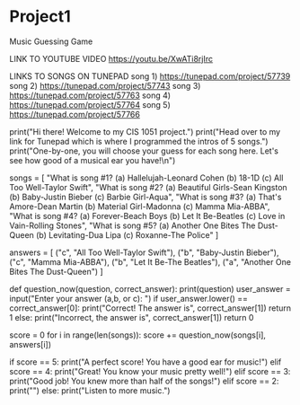 # Project1
Music Guessing Game

LINK TO YOUTUBE VIDEO https://youtu.be/XwATi8rjIrc

LINKS TO SONGS ON TUNEPAD
song 1) https://tunepad.com/project/57739
song 2) https://tunepad.com/project/57743
song 3) https://tunepad.com/project/57763
song 4) https://tunepad.com/project/57764
song 5) https://tunepad.com/project/57766

print("Hi there! Welcome to my CIS 1051 project.")
print("Head over to my link for Tunepad which is where I programmed the intros of 5 songs.")
print("One-by-one, you will choose your guess for each song here. Let's see how good of a musical ear you have!\n")

songs = [
    "What is song #1? (a) Hallelujah-Leonard Cohen (b) 18-1D (c) All Too Well-Taylor Swift",
    "What is song #2? (a) Beautiful Girls-Sean Kingston (b) Baby-Justin Bieber (c) Barbie Girl-Aqua",
    "What is song #3? (a) That's Amore-Dean Martin (b) Material Girl-Madonna (c) Mamma Mia-ABBA",
    "What is song #4? (a) Forever-Beach Boys (b) Let It Be-Beatles (c) Love in Vain-Rolling Stones",
    "What is song #5? (a) Another One Bites The Dust-Queen (b) Levitating-Dua Lipa (c) Roxanne-The Police"
]

answers = [
    ("c", "All Too Well-Taylor Swift"),
    ("b", "Baby-Justin Bieber"),
    ("c", "Mamma Mia-ABBA"),
    ("b", "Let It Be-The Beatles"),
    ("a", "Another One Bites The Dust-Queen")
    ]

def question_now(question, correct_answer):
    print(question)
    user_answer = input("Enter your answer (a,b, or c): ")
    if user_answer.lower() == correct_answer[0]:
        print("Correct! The answer is", correct_answer[1])
        return 1
    else:
        print("Incorrect, the answer is", correct_answer[1])
        return 0

score = 0
for i in range(len(songs)):
    score += question_now(songs[i], answers[i])

if score == 5:
    print("A perfect score! You have a good ear for music!")
elif score == 4:
    print("Great! You know your music pretty well!")
elif score == 3:
    print("Good job! You knew more than half of the songs!")
elif score == 2:
    print("")
else:
    print("Listen to more music.")
